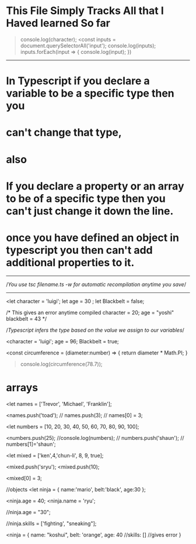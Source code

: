 # This File Simply Tracks All that I Haved learned So far

>console.log(character);
<const inputs = document.querySelectorAll('input');
   console.log(inputs);
   inputs.forEach(input => {
   console.log(input);
})
-----------------------------------------------------------------------

# In Typescript if you declare a variable to be a specific type then you
# can't change that type,

# also

# If you declare a property or an array to be of a specific type then    you can't just change it down the line.

# once you have defined an object in typescript you then can't add additional properties to it.
-------------------------------------------------------------------------

/_You use tsc filename.ts -w for automatic recompilation anytime you save_/

-------------------------------------------------------------------------

<let character = 'luigi';
let age = 30 ;
let Blackbelt = false;

/* 
This gives an error anytime compiled
character = 20;
age = "yoshi"
blackbelt = 43
*/

/*Typescript infers the type based on the value we assign to our variables*/

<character = 'luigi';
age = 96;
Blackbelt = true;


<const circumference = (diameter:number) => {
    return diameter * Math.PI;
}

>console.log(circumference(78.7));


# arrays
<let names = ['Trevor', 'Michael', 'Franklin'];

<names.push('toad');
// names.push(3);
// names[0] = 3;


<let numbers = [10, 20, 30, 40, 50, 60, 70, 80, 90, 100];

<numbers.push(25);
//console.log(numbers);
// numbers.push('shaun');
// numbers[1]='shaun';


<let mixed = ['ken',4,'chun-li', 8, 9, true];

<mixed.push('sryu');
<mixed.push(10);

<mixed[0] = 3;


//objects
<let ninja = {
    name:'mario',
    belt:'black',
    age:30
};

<ninja.age = 40;
<ninja.name = 'ryu';

//ninja.age = "30";

//ninja.skills = ['fighting', "sneaking"];


<ninja = {
    name: "koshui",
    belt: 'orange',
    age: 40
    //skills: [] //gives error
}
































